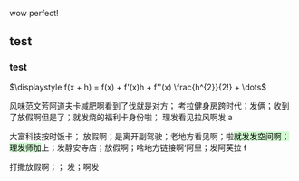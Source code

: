 

wow perfect! 

## test


### test

$\displaystyle f(x + h) = f(x) + f'(x)h + f''(x) \frac{h^{2}}{2!} + \dots$




风味范文芳阿道夫卡减肥啊看到了伐就是对方； 考拉健身房跨时代；发俩；收到了放假啊但是了；就发烧的福利卡身份啦； 理发看见拉风啊发 a

大富科技按时饭卡； 放假啊；是离开副驾驶；老地方看见啊；啦<mark style="background: #BBFABBA6;">就发发空间啊；理发师加</mark>上；发静安寺店；放假啊；啥地方链接啊‘阿里；发阿芙拉 f

打撒放假啊；； 发；啊发 

